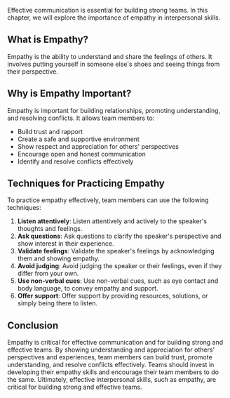 

Effective communication is essential for building strong teams. In this chapter, we will explore the importance of empathy in interpersonal skills.

## What is Empathy?

Empathy is the ability to understand and share the feelings of others. It involves putting yourself in someone else's shoes and seeing things from their perspective.

## Why is Empathy Important?

Empathy is important for building relationships, promoting understanding, and resolving conflicts. It allows team members to:

- Build trust and rapport
- Create a safe and supportive environment
- Show respect and appreciation for others' perspectives
- Encourage open and honest communication
- Identify and resolve conflicts effectively

## Techniques for Practicing Empathy

To practice empathy effectively, team members can use the following techniques:

1. **Listen attentively**: Listen attentively and actively to the speaker's thoughts and feelings.
2. **Ask questions**: Ask questions to clarify the speaker's perspective and show interest in their experience.
3. **Validate feelings**: Validate the speaker's feelings by acknowledging them and showing empathy.
4. **Avoid judging**: Avoid judging the speaker or their feelings, even if they differ from your own.
5. **Use non-verbal cues**: Use non-verbal cues, such as eye contact and body language, to convey empathy and support.
6. **Offer support**: Offer support by providing resources, solutions, or simply being there to listen.

## Conclusion

Empathy is critical for effective communication and for building strong and effective teams. By showing understanding and appreciation for others' perspectives and experiences, team members can build trust, promote understanding, and resolve conflicts effectively. Teams should invest in developing their empathy skills and encourage their team members to do the same. Ultimately, effective interpersonal skills, such as empathy, are critical for building strong and effective teams.
